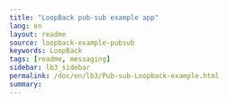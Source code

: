 ```yaml
---
title: "LoopBack pub-sub example app"
lang: en
layout: readme
source: loopback-example-pubsub
keywords: LoopBack
tags: [readme, messaging]
sidebar: lb3_sidebar
permalink: /doc/en/lb3/Pub-sub-Loopback-example.html
summary:
---
```

